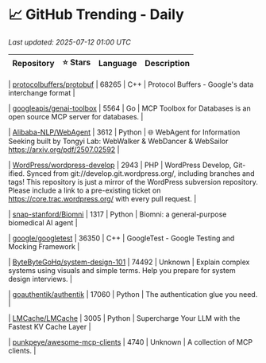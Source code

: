 # 📈 GitHub Trending - Daily

_Last updated: 2025-07-12 01:00 UTC_

| Repository | ⭐ Stars | Language | Description |
|------------|--------:|----------|-------------|

| [protocolbuffers/protobuf](https://github.com/protocolbuffers/protobuf) | 68265 | C++ | Protocol Buffers - Google's data interchange format |

| [googleapis/genai-toolbox](https://github.com/googleapis/genai-toolbox) | 5564 | Go | MCP Toolbox for Databases is an open source MCP server for databases. |

| [Alibaba-NLP/WebAgent](https://github.com/Alibaba-NLP/WebAgent) | 3612 | Python | 🌐 WebAgent for Information Seeking built by Tongyi Lab: WebWalker & WebDancer & WebSailor https://arxiv.org/pdf/2507.02592 |

| [WordPress/wordpress-develop](https://github.com/WordPress/wordpress-develop) | 2943 | PHP | WordPress Develop, Git-ified. Synced from git://develop.git.wordpress.org/, including branches and tags! This repository is just a mirror of the WordPress subversion repository. Please include a link to a pre-existing ticket on https://core.trac.wordpress.org/ with every pull request. |

| [snap-stanford/Biomni](https://github.com/snap-stanford/Biomni) | 1317 | Python | Biomni: a general-purpose biomedical AI agent |

| [google/googletest](https://github.com/google/googletest) | 36350 | C++ | GoogleTest - Google Testing and Mocking Framework |

| [ByteByteGoHq/system-design-101](https://github.com/ByteByteGoHq/system-design-101) | 74492 | Unknown | Explain complex systems using visuals and simple terms. Help you prepare for system design interviews. |

| [goauthentik/authentik](https://github.com/goauthentik/authentik) | 17060 | Python | The authentication glue you need. |

| [LMCache/LMCache](https://github.com/LMCache/LMCache) | 3005 | Python | Supercharge Your LLM with the Fastest KV Cache Layer |

| [punkpeye/awesome-mcp-clients](https://github.com/punkpeye/awesome-mcp-clients) | 4740 | Unknown | A collection of MCP clients. |
